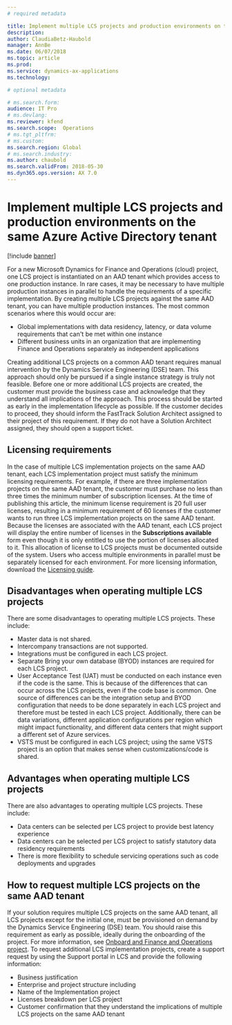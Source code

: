 ```yaml
---
# required metadata

title: Implement multiple LCS projects and production environments on the same Azure Active Directory tenant
description: 
author: ClaudiaBetz-Haubold 
manager: AnnBe
ms.date: 06/07/2018
ms.topic: article
ms.prod: 
ms.service: dynamics-ax-applications
ms.technology: 

# optional metadata

# ms.search.form:  
audience: IT Pro
# ms.devlang: 
ms.reviewer: kfend
ms.search.scope:  Operations 
# ms.tgt_pltfrm: 
# ms.custom: 
ms.search.region: Global
# ms.search.industry: 
ms.author: chaubold
ms.search.validFrom: 2018-05-30 
ms.dyn365.ops.version: AX 7.0
---
```


# Implement multiple LCS projects and production environments on the same Azure Active Directory tenant
[!include [banner](../includes/banner.md)]

For a new Microsoft Dynamics for Finance and Operations (cloud) project, one LCS project is instantiated on an AAD tenant which provides access to one production instance. In rare cases, it may be necessary to have multiple production instances in parallel to handle the requirements of a specific implementation. By creating multiple LCS projects against the same AAD tenant, you can have multiple production instances. The most common scenarios where this would occur are:

- Global implementations with data residency, latency, or data volume requirements that can't be met within one instance
- Different business units in an organization that are implementing Finance and Operations separately as independent applications

Creating additional LCS projects on a common AAD tenant requires manual intervention by the Dynamics Service Engineering (DSE) team. This approach should only be pursued if a single instance strategy is truly not feasible. Before one or more additional LCS projects are created, the customer must provide the business case and acknowledge that they understand all implications of the approach. This process should be started as early in the implementation lifecycle as possible. If the customer decides to proceed, they should inform the FastTrack Solution Architect assigned to their project of this requirement. If they do not have a Solution Architect assigned, they should open a support ticket. 

## Licensing requirements
In the case of multiple LCS implementation projects on the same AAD tenant, each LCS implementation project must satisfy the minimum licensing requirements. For example, if there are three implementation projects on the same AAD tenant, the customer must purchase no less than three times the minimum number of subscription licenses. At the time of publishing this article, the minimum license requirement is 
20 full user licenses, resulting in a minimum requirement of 60 licenses if the customer wants to run three LCS implementation projects on the same AAD tenant. 
Because the licenses are associated with the AAD tenant, each LCS project will display the entire number of licenses in the **Subscriptions available** form even though it is only entitled to use the portion of licenses allocated to it. This allocation of license to LCS projects must be documented outside of the system.
Users who access multiple environments in parallel must be separately licensed for each environment. For more licensing information, download the [Licensing guide](https://go.microsoft.com/fwlink/?LinkId=866544&clcid=0x409). 

## Disadvantages when operating multiple LCS projects
There are some disadvantages to operating multiple LCS projects. These include:
- Master data is not shared.
- Intercompany transactions are not supported.
- Integrations must be configured in each LCS project.
- Separate Bring your own database (BYOD) instances are required for each LCS project.
- User Acceptance Test (UAT) must be conducted on each instance even if the code is the same. This is because of the differences that can occur across the LCS projects, even if the code base is common. One source of differences can be the integration setup and BYOD configuration that needs to be done separately in each LCS project and therefore must be tested in each LCS project. Additionally, there can be data variations, different application configurations per region which might impact functionality, and different data centers that might support a different set of Azure services.
- VSTS must be configured in each LCS project; using the same VSTS project is an option that makes sense when customizations/code is shared.

## Advantages when operating multiple LCS projects
There are also advantages to operating multiple LCS projects. These include:
- Data centers can be selected per LCS project to provide best latency experience
- Data centers can be selected per LCS project to satisfy statutory data residency requirements
- There is more flexibility to schedule servicing operations such as code deployments and upgrades 

## How to request multiple LCS projects on the same AAD tenant
If your solution requires multiple LCS projects on the same AAD tenant, all LCS projects except for the initial one, must be provisioned on demand by the Dynamics Service Engineering (DSE) team. You should raise this requirement as early as possible, ideally during the onboarding of the project. For more information, see [Onboard and Finance and Operations project](../imp-lifecycle/onboard.md). To request additional LCS implementation projects, create a support request by using the Support portal in LCS and provide the following information:

- Business justification
- Enterprise and project structure including 
- Name of the Implementation project
- Licenses breakdown per LCS project
- Customer confirmation that they understand the implications of multiple LCS projects on the same AAD tenant

